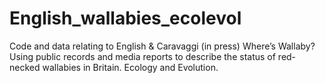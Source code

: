 # English_wallabies_ecolevol
Code and data relating to English &amp; Caravaggi (in press) Where’s Wallaby? Using public records and media reports to describe the status of red-necked wallabies in Britain. Ecology and Evolution.
